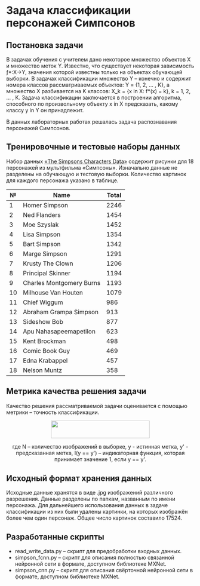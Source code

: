 # Задача классификации персонажей Симпсонов

## Постановка задачи

В задачах обучения с учителем дано некоторое множество объектов X и множество меток Y. 
Известно, что существует некоторая зависимость ƒ*:X→Y, значения которой известны только на объектах обучающей выборки.
В задачах классификации множество Y – конечно и содержит номера классов рассматриваемых объектов: Y = \{1, 2, … , K\}, 
а множество X разбивается на K классов: X_k = \{x in X: f*(x) = k\}, k = 1, 2, … , K. 
Задача классификации заключается в построении алгоритма, способного по произвольному объекту x in X предсказать, 
какому классу y in Y он принадлежит.
	
В данных лабораторных работах решалась задача распознавания персонажей Симпсонов. 


## Тренировочные и тестовые наборы данных

Набор данных [«The Simpsons Characters Data»]( https://www.kaggle.com/alexattia/the-simpsons-characters-dataset/data) 
содержит рисунки для 18 персонажей из мультфильма «Симпсоны». Изначально данные не разделены на обучающую и тестовую выборки. 
Количество картинок для каждого персонажа указано в таблице.

  №   |         Name                  |   Total     
------|-------------------------------|----------
  1   | Homer Simpson                 |   2246     
  2   | Ned Flanders                  |   1454       
  3   | Moe Szyslak                   |   1452      
  4   | Lisa Simpson                  |   1354    
  5   | Bart Simpson                  |   1342      
  6   | Marge Simpson                 |   1291   
  7   | Krusty The Clown              |   1206   
  8   | Principal Skinner             |   1194   
  9   | Charles Montgomery Burns      |   1193   
  10  | Milhouse Van Houten           |   1079   
  11  | Chief Wiggum                  |    986   
  12  | Abraham Grampa Simpson        |    913   
  13  | Sideshow Bob                  |    877   
  14  | Apu Nahasapeemapetilon        |    623   
  15  | Kent Brockman                 |    498   
  16  | Comic Book Guy                |    469   
  17  | Edna Krabappel                |    457   
  18  | Nelson Muntz                  |    358   

## Метрика качества решения задачи

Качество решения рассматриваемой задачи оценивается с помощью метрики – точность классификации.
<p align="center"><img src="https://rawgit.com/ViktorRoy94/deep_learning/dev_vroy_lab2//tex/3206b6e62796ad47836ff5c5eec1b322.svg?invert_in_darkmode" align=middle width=263.0232pt height=47.80611pt/></p>
<center>
где
N – количество изображений в выборке,  
y - истинная метка,   
y' - предсказанная метка,  
I(y == y') – индикаторная функция, которая принимает значение 1, если y == y'.
</center>

	
## Исходный формат хранения данных

Исходные данные хранятся в виде .jpg изображений различного разрешения. Данные разделены по папкам, названным по имени персонажа.
Для дальнейшего использования данных в задаче классификации из них были удалены картинки, на которых изображён более чем один персонаж.
Общее число картинок составило 17524.

## Разработанные скрипты

* read_write_data.py – скрипт для предобработки входных данных.
* simpson_fcnn.py – скрипт для описания полностью связанной нейронной сети в формате, доступном библиотеке MXNet.
* simpson_cnn.py – скрипт для описания свёрточной нейронной сети в формате, доступном библиотеке MXNet.
